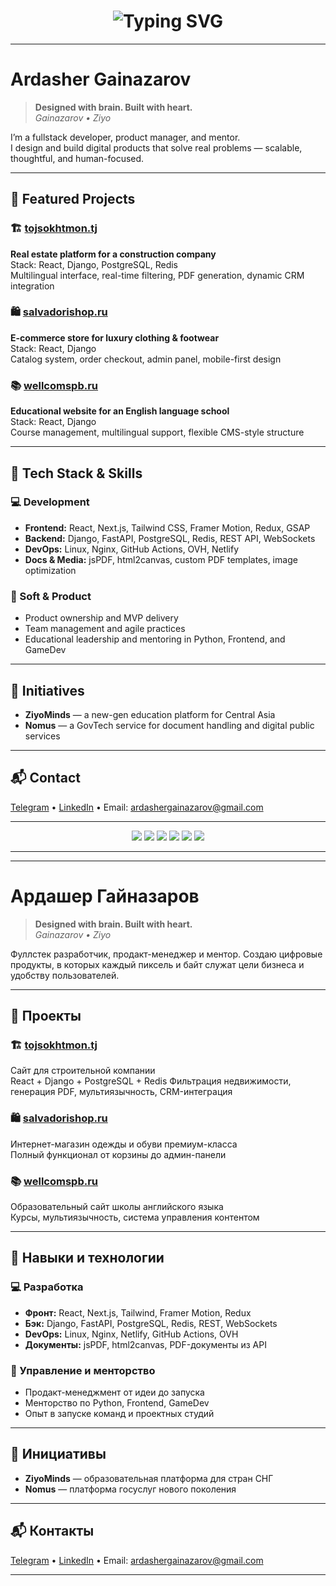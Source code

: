 <!-- Animated text line -->
<h1 align="center">
  <img src="https://readme-typing-svg.demolab.com?font=Fira+Code&pause=1000&color=61DAFB&center=true&vCenter=true&width=435&lines=Hi+I'm+Ardasher+Gainazarov;Fullstack+developer+%7C+Product+manager+%7C+Mentor;Building+products+with+brain+%26+heart" alt="Typing SVG" />
</h1>

---

# Ardasher Gainazarov

> **Designed with brain. Built with heart.**  
> _Gainazarov • Ziyo_

I’m a fullstack developer, product manager, and mentor.  
I design and build digital products that solve real problems — scalable, thoughtful, and human-focused.

---

## 🚀 Featured Projects

### 🏗 [tojsokhtmon.tj](https://tojsokhtmon.tj)  
**Real estate platform for a construction company**  
Stack: React, Django, PostgreSQL, Redis  
Multilingual interface, real-time filtering, PDF generation, dynamic CRM integration

### 🛍 [salvadorishop.ru](https://salvadorishop.ru)  
**E-commerce store for luxury clothing & footwear**  
Stack: React, Django  
Catalog system, order checkout, admin panel, mobile-first design

### 📚 [wellcomspb.ru](https://wellcomspb.ru)  
**Educational website for an English language school**  
Stack: React, Django  
Course management, multilingual support, flexible CMS-style structure

---

## 🧠 Tech Stack & Skills

### 💻 Development
- **Frontend:** React, Next.js, Tailwind CSS, Framer Motion, Redux, GSAP
- **Backend:** Django, FastAPI, PostgreSQL, Redis, REST API, WebSockets
- **DevOps:** Linux, Nginx, GitHub Actions, OVH, Netlify
- **Docs & Media:** jsPDF, html2canvas, custom PDF templates, image optimization

### 🎯 Soft & Product
- Product ownership and MVP delivery
- Team management and agile practices
- Educational leadership and mentoring in Python, Frontend, and GameDev

---

## 🔬 Initiatives

- **ZiyoMinds** — a new-gen education platform for Central Asia  
- **Nomus** — a GovTech service for document handling and digital public services  

---

## 📬 Contact

[Telegram](https://t.me/gainazarov_a) • [LinkedIn](https://www.linkedin.com/in/ardasher-gainazarov-a3b5b9350/) • Email: ardashergainazarov@gmail.com

---

<div align="center">
  <img src="https://img.shields.io/badge/React-20232A?style=for-the-badge&logo=react&logoColor=61DAFB"/>
  <img src="https://img.shields.io/badge/Next.js-000000?style=for-the-badge&logo=nextdotjs"/>
  <img src="https://img.shields.io/badge/Django-092E20?style=for-the-badge&logo=django&logoColor=white"/>
  <img src="https://img.shields.io/badge/FastAPI-005571?style=for-the-badge&logo=fastapi"/>
  <img src="https://img.shields.io/badge/PostgreSQL-336791?style=for-the-badge&logo=postgresql&logoColor=white"/>
  <img src="https://img.shields.io/badge/Linux-FCC624?style=for-the-badge&logo=linux&logoColor=black"/>
</div>

---

---

# Ардашер Гайназаров

> **Designed with brain. Built with heart.**  
> _Gainazarov • Ziyo_

Фуллстек разработчик, продакт-менеджер и ментор. Создаю цифровые продукты, в которых каждый пиксель и байт служат цели бизнеса и удобству пользователей.

---

## 🚀 Проекты

### 🏗 [tojsokhtmon.tj](https://tojsokhtmon.tj)  
Сайт для строительной компании  
React + Django + PostgreSQL + Redis
Фильтрация недвижимости, генерация PDF, мультиязычность, CRM-интеграция

### 🛍 [salvadorishop.ru](https://salvadorishop.ru)  
Интернет-магазин одежды и обуви премиум-класса  
Полный функционал от корзины до админ-панели

### 📚 [wellcomspb.ru](https://wellcomspb.ru)  
Образовательный сайт школы английского языка  
Курсы, мультиязычность, система управления контентом

---

## 🧠 Навыки и технологии

### 💻 Разработка
- **Фронт:** React, Next.js, Tailwind, Framer Motion, Redux
- **Бэк:** Django, FastAPI, PostgreSQL, Redis, REST, WebSockets
- **DevOps:** Linux, Nginx, Netlify, GitHub Actions, OVH
- **Документы:** jsPDF, html2canvas, PDF-документы из API

### 🔧 Управление и менторство
- Продакт-менеджмент от идеи до запуска
- Менторство по Python, Frontend, GameDev
- Опыт в запуске команд и проектных студий

---

## 🔬 Инициативы

- **ZiyoMinds** — образовательная платформа для стран СНГ  
- **Nomus** — платформа госуслуг нового поколения

---

## 📬 Контакты

[Telegram](https://t.me/gainazarov_a) • [LinkedIn](https://www.linkedin.com/in/ardasher-gainazarov-a3b5b9350/) • Email: ardashergainazarov@gmail.com

---
